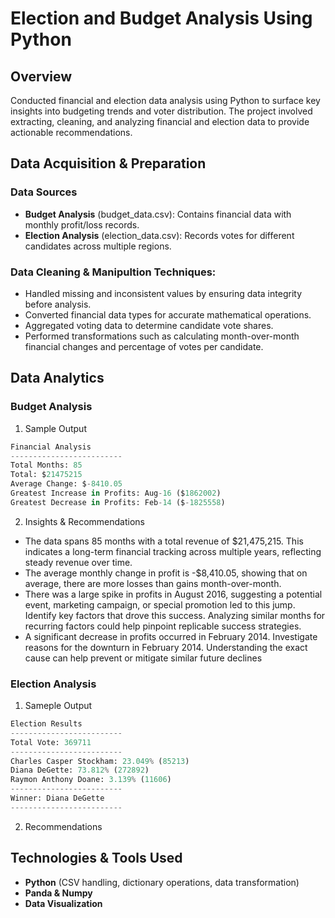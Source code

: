 # Election and Budget Analysis Using Python

## Overview
Conducted financial and election data analysis using Python to surface key insights into budgeting trends and voter distribution. The project involved extracting, cleaning, and analyzing financial and election data to provide actionable recommendations.

## Data Acquisition & Preparation
### Data Sources
* **Budget Analysis** (budget_data.csv): Contains financial data with monthly profit/loss records.
* **Election Analysis** (election_data.csv): Records votes for different candidates across multiple regions.

### Data Cleaning & Manipultion Techniques:
* Handled missing and inconsistent values by ensuring data integrity before analysis.
* Converted financial data types for accurate mathematical operations.
* Aggregated voting data to determine candidate vote shares.
* Performed transformations such as calculating month-over-month financial changes and percentage of votes per candidate.

## Data Analytics
### Budget Analysis
1. Sample Output
```python
Financial Analysis
-------------------------
Total Months: 85
Total: $21475215
Average Change: $-8410.05
Greatest Increase in Profits: Aug-16 ($1862002)
Greatest Decrease in Profits: Feb-14 ($-1825558)
```
2. Insights & Recommendations
- The data spans 85 months with a total revenue of $21,475,215. This indicates a long-term financial tracking across multiple years, reflecting steady revenue over time.
- The average monthly change in profit is -$8,410.05, showing that on average, there are more losses than gains month-over-month.
- There was a large spike in profits in August 2016, suggesting a potential event, marketing campaign, or special promotion led to this jump. Identify key factors that drove this success. Analyzing similar months for recurring factors could help pinpoint replicable success strategies.
- A significant decrease in profits occurred in February 2014. Investigate reasons for the downturn in February 2014. Understanding the exact cause can help prevent or mitigate similar future declines
### Election Analysis
1. Sameple Output
```python
Election Results
-------------------------
Total Vote: 369711
-------------------------
Charles Casper Stockham: 23.049% (85213)
Diana DeGette: 73.812% (272892)
Raymon Anthony Doane: 3.139% (11606)
-------------------------
Winner: Diana DeGette
-------------------------
```
2. Recommendations

## Technologies & Tools Used
* **Python** (CSV handling, dictionary operations, data transformation)
* **Panda & Numpy**
* **Data Visualization**
